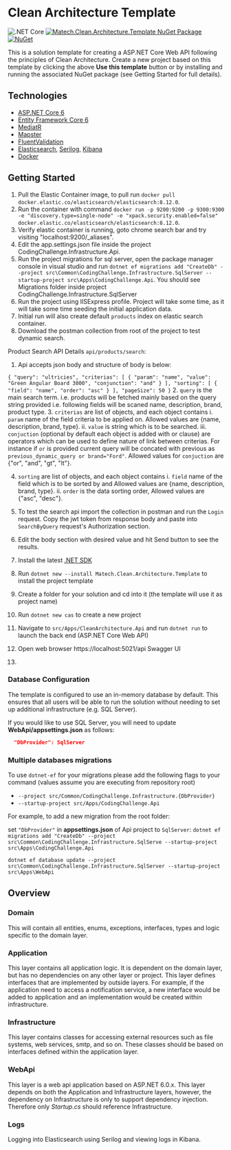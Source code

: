 ﻿ # Clean Architecture Template
![.NET Core](https://github.com/iayti/CleanArchitecture/workflows/.NET%20Core/badge.svg) [![Matech.Clean.Architecture.Template NuGet Package](https://img.shields.io/badge/nuget-1.1.5-blue)](https://www.nuget.org/packages/Matech.Clean.Architecture.Template) [![NuGet](https://img.shields.io/nuget/dt/Matech.Clean.Architecture.Template.svg)](https://www.nuget.org/packages/Matech.Clean.Architecture.Template)

This is a solution template for creating a ASP.NET Core Web API following the principles of Clean Architecture. Create a new project based on this template by clicking the above **Use this template** button or by installing and running the associated NuGet package (see Getting Started for full details). 


## Technologies
* [ASP.NET Core 6](https://docs.microsoft.com/en-us/aspnet/core/introduction-to-aspnet-core?view=aspnetcore-6.0)
* [Entity Framework Core 6](https://docs.microsoft.com/en-us/ef/core/)
* [MediatR](https://github.com/jbogard/MediatR)
* [Mapster](https://github.com/MapsterMapper/Mapster)
* [FluentValidation](https://fluentvalidation.net/)
* [Elasticsearch](https://www.elastic.co/), [Serilog](https://serilog.net/), [Kibana](https://www.elastic.co/kibana)
* [Docker](https://www.docker.com/)

## Getting Started

1. Pull the Elastic Container image, to pull run `docker pull docker.elastic.co/elasticsearch/elasticsearch:8.12.0`.
2. Run the container with command `docker run -p 9200:9200 -p 9300:9300 -e "discovery.type=single-node" -e "xpack.security.enabled=false" docker.elastic.co/elasticsearch/elasticsearch:8.12.0`.
3. Verify elastic container is running, goto chrome search bar and try visiting "localhost:9200/_aliases".
4. Edit the app.settings.json file inside the project CodingChallenge.Infrastructure.Api.
4. Run the project migrations for sql server, open the package manager console in visual studio and run `dotnet ef migrations add "CreateDb" --project src\Common\CodingChallenge.Infrastructure.SqlServer --startup-project src\Apps\CodingChallenge.Api`. You should see Migrations folder inside project CodingChallenge.Infrastructure.SqlServer
5. Run the project using IISExpress profile. Project will take some time, as it will take some time seeding the initial application data.
6. Initial run will also create default `products` index on elastic search container.
7. Download the postman collection from root of the project to test dynamic search.


Product Search API Details `api/products/search`:

1. Api accepts json body and structure of body is below:

`{
  "query": "ultricies",
  "criterias": [
    {
      "param": "name",
      "value": "Green Angular Board 3000",
      "conjunction": "and"
    }
  ],
  "sorting": [
    {
      "field": "name",
      "order": "asc"
    }
  ],
  "pageSize": 50
}`
2. `query` is the main search term. i.e. products will be fetched mainly based on the query string provided i.e. following fields will be scaned name, description, brand, product type.
3. `criterias` are list of objects, and each object contains 
   i. `param` name of the field criteria to be applied on. Allowed values are {name, description, brand, type}.
   ii. `value` is string which is to be searched.
   iii. `conjuction` (optional by default each object is added with or clause) are operators which can be used to define nature of link between criterias. For instance if `or` is provided current query will be concated with previous as `previous_dynamic_query or brand="Ford"`. Allowed values for `conjuction` are {"or", "and", "gt", "lt"}.

4. `sorting` are list of objects, and each object contains
    i. `field` name of the field which is to be sorted by and Allowed values are {name, description, brand, type}.
    ii. `order` is the data sorting order, Allowed values are {"asc", "desc"}.
5. To test the search api import the collection in postman and run the `Login` request. Copy the jwt token from response body and paste into `SearchByQuery` request's Authorization section. 
6. Edit the body section with desired value and hit Send button to see the results.

1. Install the latest [.NET SDK](https://dotnet.microsoft.com/download)
2. Run `dotnet new --install Matech.Clean.Architecture.Template` to install the project template
3. Create a folder for your solution and cd into it (the template will use it as project name)
4. Run `dotnet new cas` to create a new project
5. Navigate to `src/Apps/CleanArchitecture.Api` and run `dotnet run` to launch the back end (ASP.NET Core Web API)
6. Open web browser https://localhost:5021/api Swagger UI
7. 

### Database Configuration

The template is configured to use an in-memory database by default. This ensures that all users will be able to run the solution without needing to set up additional infrastructure (e.g. SQL Server).

If you would like to use SQL Server, you will need to update **WebApi/appsettings.json** as follows:

```json
  "DbProvider": SqlServer
```

### Multiple databases migrations
To use `dotnet-ef` for your migrations please add the following flags to your command (values assume you are executing from repository root)

* `--project src/Common/CodingChallenge.Infrastructure.{DbProvider}`
* `--startup-project src/Apps/CodingChallenge.Api`

For example, to add a new migration from the root folder:

set `"DbProvider"` in **appsettings.json** of Api project to `SqlServer`:
`dotnet ef migrations add "CreateDb" --project src\Common\CodingChallenge.Infrastructure.SqlServe --startup-project src\Apps\CodingChallenge.Api`

`dotnet ef database update --project src\Common\CodingChallenge.Infrastructure.SqlServer --startup-project src\Apps\WebApi`

## Overview

### Domain

This will contain all entities, enums, exceptions, interfaces, types and logic specific to the domain layer.

### Application

This layer contains all application logic. It is dependent on the domain layer, but has no dependencies on any other layer or project. This layer defines interfaces that are implemented by outside layers. For example, if the application need to access a notification service, a new interface would be added to application and an implementation would be created within infrastructure.

### Infrastructure

This layer contains classes for accessing external resources such as file systems, web services, smtp, and so on. These classes should be based on interfaces defined within the application layer.

### WebApi

This layer is a web api application based on ASP.NET 6.0.x. This layer depends on both the Application and Infrastructure layers, however, the dependency on Infrastructure is only to support dependency injection. Therefore only *Startup.cs* should reference Infrastructure.

### Logs

Logging into Elasticsearch using Serilog and viewing logs in Kibana.


